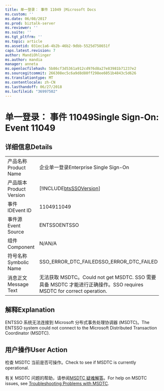 ```yaml
---
title: 单一登录： 事件 11049 |Microsoft Docs
ms.custom: ''
ms.date: 06/08/2017
ms.prod: biztalk-server
ms.reviewer: ''
ms.suite: ''
ms.tgt_pltfrm: ''
ms.topic: article
ms.assetid: 031ec1a6-4b2b-46b2-9dbb-5525d758651f
caps.latest.revision: 7
author: MandiOhlinger
ms.author: mandia
manager: anneta
ms.openlocfilehash: 5b86cf3d5361a912cd976d8a27e83981b71237e2
ms.sourcegitcommit: 266308ec5c6a9d8d80ff298ee6051b4843c5d626
ms.translationtype: MT
ms.contentlocale: zh-CN
ms.lasthandoff: 06/27/2018
ms.locfileid: "36997502"
---
```

# <a name="single-sign-on-event-11049"></a><span data-ttu-id="63799-102">单一登录： 事件 11049</span><span class="sxs-lookup"><span data-stu-id="63799-102">Single Sign-On: Event 11049</span></span>
## <a name="details"></a><span data-ttu-id="63799-103">详细信息</span><span class="sxs-lookup"><span data-stu-id="63799-103">Details</span></span>  
  
|                 |                                                                |
|-----------------|----------------------------------------------------------------|
|  <span data-ttu-id="63799-104">产品名称</span><span class="sxs-lookup"><span data-stu-id="63799-104">Product Name</span></span>   |                   <span data-ttu-id="63799-105">企业单一登录</span><span class="sxs-lookup"><span data-stu-id="63799-105">Enterprise Single Sign-On</span></span>                    |
| <span data-ttu-id="63799-106">产品版本</span><span class="sxs-lookup"><span data-stu-id="63799-106">Product Version</span></span> |   [!INCLUDE[btsSSOVersion](../includes/btsssoversion-md.md)]   |
|    <span data-ttu-id="63799-107">事件 ID</span><span class="sxs-lookup"><span data-stu-id="63799-107">Event ID</span></span>     |                             <span data-ttu-id="63799-108">11049</span><span class="sxs-lookup"><span data-stu-id="63799-108">11049</span></span>                              |
|  <span data-ttu-id="63799-109">事件源</span><span class="sxs-lookup"><span data-stu-id="63799-109">Event Source</span></span>   |                             <span data-ttu-id="63799-110">ENTSSO</span><span class="sxs-lookup"><span data-stu-id="63799-110">ENTSSO</span></span>                             |
|    <span data-ttu-id="63799-111">组件</span><span class="sxs-lookup"><span data-stu-id="63799-111">Component</span></span>    |                              <span data-ttu-id="63799-112">N/A</span><span class="sxs-lookup"><span data-stu-id="63799-112">N/A</span></span>                               |
|  <span data-ttu-id="63799-113">符号名称</span><span class="sxs-lookup"><span data-stu-id="63799-113">Symbolic Name</span></span>  |                      <span data-ttu-id="63799-114">SSO_ERROR_DTC_FAILED</span><span class="sxs-lookup"><span data-stu-id="63799-114">SSO_ERROR_DTC_FAILED</span></span>                      |
|  <span data-ttu-id="63799-115">消息正文</span><span class="sxs-lookup"><span data-stu-id="63799-115">Message Text</span></span>   | <span data-ttu-id="63799-116">无法获取 MSDTC。</span><span class="sxs-lookup"><span data-stu-id="63799-116">Could not get MSDTC.</span></span> <span data-ttu-id="63799-117">SSO 需要具备 MSDTC 才能进行正确操作。</span><span class="sxs-lookup"><span data-stu-id="63799-117">SSO requires MSDTC for correct operation.</span></span> |
  
## <a name="explanation"></a><span data-ttu-id="63799-118">解释</span><span class="sxs-lookup"><span data-stu-id="63799-118">Explanation</span></span>  
 <span data-ttu-id="63799-119">ENTSSO 系统无法连接到 Microsoft 分布式事务处理协调器 (MSDTC)。</span><span class="sxs-lookup"><span data-stu-id="63799-119">The ENTSSO system could not connect to the Microsoft Distributed Transaction Coordinator (MSDTC).</span></span>  
  
## <a name="user-action"></a><span data-ttu-id="63799-120">用户操作</span><span class="sxs-lookup"><span data-stu-id="63799-120">User Action</span></span>  
 <span data-ttu-id="63799-121">检查 MSDTC 当前是否可操作。</span><span class="sxs-lookup"><span data-stu-id="63799-121">Check to see if MSDTC is currently operational.</span></span>  
  
 <span data-ttu-id="63799-122">有关 MSDTC 问题的帮助，请参阅[MSDTC 疑难解答](../core/troubleshooting-problems-with-msdtc.md)。</span><span class="sxs-lookup"><span data-stu-id="63799-122">For help on MSDTC issues, see [Troubleshooting Problems with MSDTC](../core/troubleshooting-problems-with-msdtc.md).</span></span>